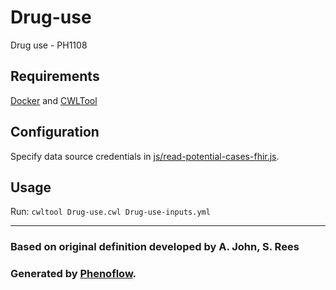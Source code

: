 # Drug-use

Drug use - PH1108

## Requirements

[Docker](https://docs.docker.com/install/) and [CWLTool](https://github.com/common-workflow-language/cwltool#install)

## Configuration

Specify data source credentials in [js/read-potential-cases-fhir.js](js/read-potential-cases-fhir.js).

## Usage

Run: `cwltool Drug-use.cwl Drug-use-inputs.yml`

***

### Based on original definition developed by A. John, S. Rees
### Generated by [Phenoflow](https://kclhi.org/phenoflow).
